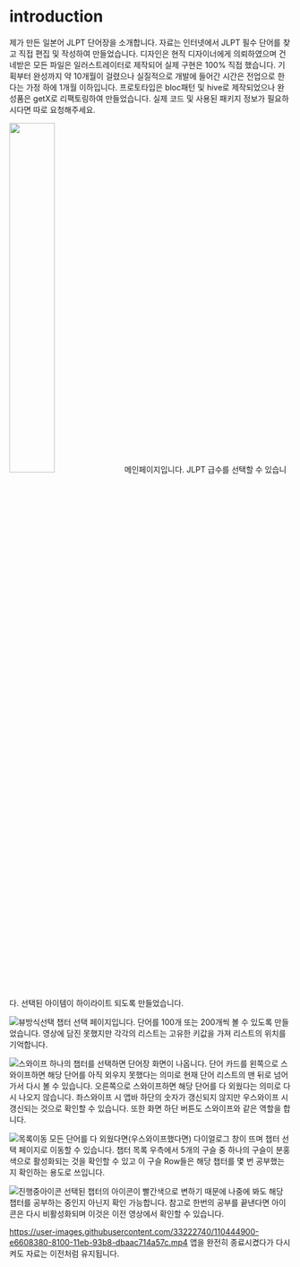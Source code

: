 # introduction

제가 만든 일본어 JLPT 단어장을 소개합니다.
자료는 인터넷에서 JLPT 필수 단어를 찾고 직접 편집 및 작성하여 만들었습니다.
디자인은 현직 디자이너에게 의뢰하였으며 건네받은 모든 파일은 일러스트레이터로 제작되어 실제 구현은 100% 직접 했습니다.
기획부터 완성까지 약 10개월이 걸렸으나 실질적으로 개발에 들어간 시간은 전업으로 한다는 가정 하에 1개월 이하입니다.
프로토타입은 bloc패턴 및 hive로 제작되었으나 완성품은 getX로 리팩토링하여 만들었습니다.
실제 코드 및 사용된 패키지 정보가 필요하시다면 따로 요청해주세요.

<img src="https://user-images.githubusercontent.com/33222740/110444569-8964cd80-8100-11eb-81b7-e31a1a287cbf.gif" width="40%">
메인페이지입니다. JLPT 급수를 선택할 수 있습니다. 선택된 아이템이 하이라이트 되도록 만들었습니다.


![뷰방식선택](https://user-images.githubusercontent.com/33222740/110444611-941f6280-8100-11eb-99da-5fd1ff56acca.gif)
챕터 선택 페이지입니다. 단어를 100개 또는 200개씩 볼 수 있도록 만들었습니다. 영상에 담진 못했지만 각각의 리스트는 고유한 키값을 가져 리스트의 위치를 기억합니다.


![스와이프](https://user-images.githubusercontent.com/33222740/110444674-a6999c00-8100-11eb-8659-837eed22ee10.gif)
하나의 챕터를 선택하면 단어장 화면이 나옵니다. 단어 카드를 왼쪽으로 스와이프하면 해당 단어를 아직 외우지 못했다는 의미로 현재 단어 리스트의 맨 뒤로 넘어가서 다시 볼 수 있습니다. 
오른쪽으로 스와이프하면 해당 단어를 다 외웠다는 의미로 다시 나오지 않습니다. 좌스와이프 시 앱바 하단의 숫자가 갱신되지 않지만 우스와이프 시 갱신되는 것으로 확인할 수 있습니다.
또한 화면 하단 버튼도 스와이프와 같은 역할을 합니다.


![목록이동](https://user-images.githubusercontent.com/33222740/110444704-af8a6d80-8100-11eb-85b3-cf0b2073128c.gif)
모든 단어를 다 외웠다면(우스와이프했다면) 다이얼로그 창이 뜨며 챕터 선택 페이지로 이동할 수 있습니다.
챕터 목록 우측에서 5개의 구슬 중 하나의 구슬이 분홍색으로 활성화되는 것을 확인할 수 있고 이 구슬 Row들은 해당 챕터를 몇 번 공부했는지 확인하는 용도로 쓰입니다.


![진행중아이콘](https://user-images.githubusercontent.com/33222740/110444787-c3ce6a80-8100-11eb-8840-222ea70f1809.gif)
선택된 챕터의 아이콘이 빨간색으로 변하기 때문에 나중에 봐도 해당 챕터를 공부하는 중인지 아닌지 확인 가능합니다. 
참고로 한번의 공부를 끝낸다면 아이콘은 다시 비활성화되며 이것은 이전 영상에서 확인할 수 있습니다.


https://user-images.githubusercontent.com/33222740/110444900-e6608380-8100-11eb-93b8-dbaac714a57c.mp4
앱을 완전히 종료시켰다가 다시 켜도 자료는 이전처럼 유지됩니다.

